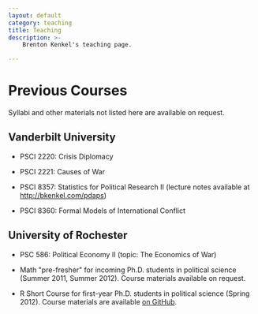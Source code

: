 ```yaml
---
layout: default
category: teaching
title: Teaching
description: >-
    Brenton Kenkel's teaching page.

---
```


# Previous Courses

Syllabi and other materials not listed here are available on request.

## Vanderbilt University

* PSCI 2220: Crisis Diplomacy

* PSCI 2221: Causes of War

* PSCI 8357: Statistics for Political Research II (lecture notes available at <http://bkenkel.com/pdaps>)

* PSCI 8360: Formal Models of International Conflict


## University of Rochester

* PSC 586: Political Economy II (topic: The Economics of War)

* Math "pre-fresher" for incoming Ph.D. students in political science (Summer 2011, Summer 2012).  Course materials available on request.

* R Short Course for first-year Ph.D. students in political science (Spring 2012).  Course materials are available [on GitHub](https://github.com/brentonk/rcourse).
